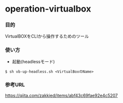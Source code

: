# operation-virtualbox

### 目的

VirtualBOXをCLIから操作するためのツール


### 使い方

+ 起動(headlessモード)

```
$ sh vb-up-headless.sh <VirtualBoxのName>
```


### 




### 参考URL

https://qiita.com/zakkied/items/abf43c69fae92e4c5207
